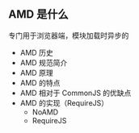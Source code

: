 

## AMD 是什么



专门用于浏览器端，模块加载时异步的

- AMD 历史
- AMD 规范简介
- AMD 原理
- AMD 的特点
- AMD 相对于 CommonJS 的优缺点
- AMD 的实现（RequireJS）
  - NoAMD
  - RequireJS

